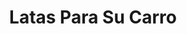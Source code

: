 ---
title: "Latas Para Su Carro"
url: /barrios-unidos/latas-para-su-carro/
shop: piezas de automóviles
---